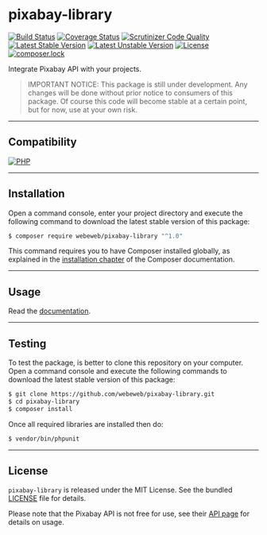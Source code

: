 pixabay-library
===============

[![Build Status](https://img.shields.io/travis/com/webeweb/pixabay-library/master.svg?style=flat-square)](https://travis-ci.com/webeweb/pixabay-library)
[![Coverage Status](https://img.shields.io/coveralls/webeweb/pixabay-library/master.svg?style=flat-square)](https://coveralls.io/github/webeweb/pixabay-library?branch=master)
[![Scrutinizer Code Quality](https://img.shields.io/scrutinizer/quality/g/webeweb/pixabay-library/master.svg?style=flat-square)](https://scrutinizer-ci.com/g/webeweb/pixabay-library/?branch=master)
[![Latest Stable Version](https://img.shields.io/packagist/v/webeweb/pixabay-library.svg?style=flat-square)](https://packagist.org/packages/webeweb/pixabay-library)
[![Latest Unstable Version](https://img.shields.io/packagist/vpre/webeweb/pixabay-library.svg?style=flat-square)](https://packagist.org/packages/webeweb/pixabay-library)
[![License](https://img.shields.io/packagist/l/webeweb/pixabay-library.svg?style=flat-square)](https://packagist.org/packages/webeweb/pixabay-library)
[![composer.lock](https://img.shields.io/badge/.lock-uncommited-important.svg?style=flat-square)](https://packagist.org/packages/webeweb/pixabay-library)

Integrate Pixabay API with your projects.

> IMPORTANT NOTICE: This package is still under development. Any changes will be
> done without prior notice to consumers of this package. Of course this code
> will become stable at a certain point, but for now, use at your own risk.

---

## Compatibility

[![PHP](https://img.shields.io/packagist/php-v/webeweb/pixabay-library.svg?style=flat-square)](http://php.net)

---

## Installation

Open a command console, enter your project directory and execute the following
command to download the latest stable version of this package:

```bash
$ composer require webeweb/pixabay-library "^1.0"
```

This command requires you to have Composer installed globally, as explained in
the [installation chapter](https://getcomposer.org/doc/00-intro.md) of the
Composer documentation.

---

## Usage

Read the [documentation](doc/index.md).

---

## Testing

To test the package, is better to clone this repository on your computer.
Open a command console and execute the following commands to download the latest
stable version of this package:

```bash
$ git clone https://github.com/webeweb/pixabay-library.git
$ cd pixabay-library
$ composer install
```

Once all required libraries are installed then do:

```bash
$ vendor/bin/phpunit
```

---

## License

`pixabay-library` is released under the MIT License. See the bundled [LICENSE](LICENSE)
file for details.

Please note that the Pixabay API is not free for use, see their
[API page](https://www.pixabay.com/api/documentation/) for details on usage.
